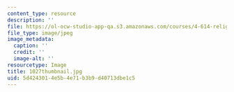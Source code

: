 ```yaml
---
content_type: resource
description: ''
file: https://ol-ocw-studio-app-qa.s3.amazonaws.com/courses/4-614-religious-architecture-and-islamic-cultures-fall-2002/5d4243014e5b4e71b3b9d40713dbe1c5_1027thumbnail.jpg
file_type: image/jpeg
image_metadata:
  caption: ''
  credit: ''
  image-alt: ''
resourcetype: Image
title: 1027thumbnail.jpg
uid: 5d424301-4e5b-4e71-b3b9-d40713dbe1c5
---
```

